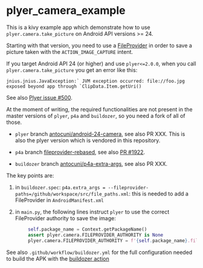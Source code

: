# plyer_camera_example

This is a kivy example app which demonstrate how to use
``plyer.camera.take_picture`` on Android API versions >= 24.

Starting with that version, you need to use a [FileProvider](https://developer.android.com/reference/androidx/core/content/FileProvider) in order to save
a picture taken with the ``ACTION_IMAGE_CAPTURE`` intent.


If you target Android API 24 (or higher) and use `plyer<=2.0.0`, when you call
`plyer.camera.take_picture` you get an error like this:

```
jnius.jnius.JavaException:` JVM exception occurred: file://foo.jpg exposed beyond app through `ClipData.Item.getUri()
```

See also [Plyer issue #500](https://github.com/kivy/plyer/issues/500).

At the moment of writing, the required functionalities are not present in the
master versions of `plyer`, `p4a` and `buildozer`, so you need a
fork of all of those.

  - `plyer` branch [antocuni/android-24-camera](https://github.com/antocuni/plyer/tree/antocuni/android-24-camera), see also PR XXX. This is also the plyer version which is vendored in this repository.
  
  - `p4a` branch [fileprovider-rebased](https://github.com/antocuni/python-for-android/tree/fileprovider-rebased), see also [PR #1922](https://github.com/kivy/python-for-android/pull/1922]).
  
  - `buildozer` branch [antocuni/p4a-extra-args](https://github.com/antocuni/buildozer/tree/antocuni/p4a-extra-args), see also PR XXX.

The key points are:

  1. in `buildozer.spec`: `p4a.extra_args = --fileprovider-paths=/github/workspace/src/file_paths.xml`: this is needed to add a FileProvider in `AndroidManifest.xml`
  
  2. in `main.py`, the following lines instruct `plyer` to use the correct
     FileProvider authority to save the image:

```python
        self.package_name = Context.getPackageName()
        assert plyer.camera.FILEPROVIDER_AUTHORITY is None
        plyer.camera.FILEPROVIDER_AUTHORITY = f'{self.package_name}.fileprovider'
```

See also `.github/workflow/buildozer.yml` for the full configuration needed to build the APK with the [buildozer action](https://github.com/ArtemSBulgakov/buildozer-action)
